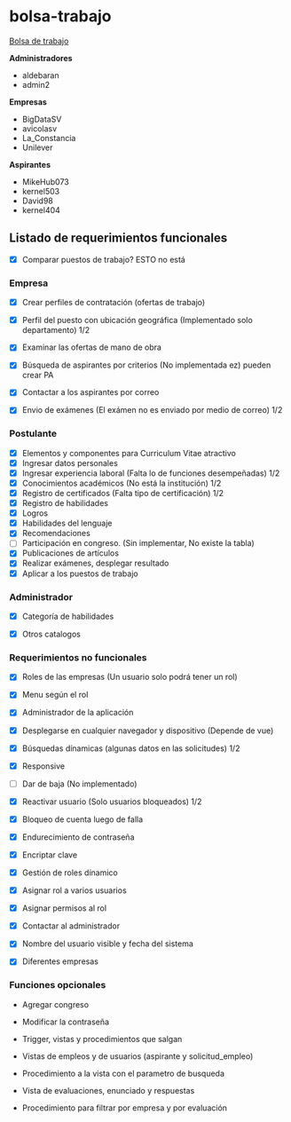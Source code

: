 # bolsa-trabajo

[Bolsa de trabajo](https://60a00d1959f588557f2edfaf--dreamy-payne-0b482d.netlify.app/ "Netlify deployment")


__Administradores__

* aldebaran
* admin2

__Empresas__

* BigDataSV
* avicolasv
* La_Constancia
* Unilever

__Aspirantes__

* MikeHub073
* kernel503
* David98
* kernel404


## Listado de requerimientos funcionales

- [x] Comparar puestos de trabajo? ESTO no está

### Empresa
- [x] Crear perfiles de contratación (ofertas de trabajo)
- [x] Perfil del puesto con ubicación geográfica (Implementado solo departamento) 1/2
- [x] Examinar las ofertas de mano de obra
- [x] Búsqueda de aspirantes por criterios (No implementada ez) pueden crear PA
- [x] Contactar a los aspirantes por correo
- [x] Envio de exámenes (El exámen no es enviado por medio de correo) 1/2


### Postulante
- [x] Elementos y componentes para Curriculum Vitae atractivo
- [x] Ingresar datos personales
- [x] Ingresar experiencia laboral (Falta lo de funciones desempeñadas) 1/2
- [x] Conocimientos académicos (No está la institución)  1/2
- [x] Registro de certificados (Falta tipo de certificación) 1/2
- [x] Registro de habilidades
- [x] Logros
- [x] Habilidades del lenguaje
- [x] Recomendaciones
- [ ] Participación en congreso. (Sin implementar, No existe la tabla)
- [x] Publicaciones de artículos
- [x] Realizar exámenes, desplegar resultado
- [x] Aplicar a los puestos de trabajo

### Administrador
- [x] Categoría de habilidades
- [x] Otros catalogos 


### Requerimientos no funcionales
- [x] Roles de las empresas (Un usuario solo podrá tener un rol)
- [x] Menu según el rol
- [x] Administrador de la aplicación
- [x] Desplegarse en cualquier navegador y dispositivo (Depende de vue)
- [x] Búsquedas dínamicas (algunas datos en las solicitudes) 1/2
- [x] Responsive
- [ ] Dar de baja (No implementado)
- [x] Reactivar usuario (Solo usuarios bloqueados) 1/2
- [x] Bloqueo de cuenta luego de falla
- [x] Endurecimiento de contraseña
- [x] Encriptar clave
- [x] Gestión de roles dínamico
- [x] Asignar rol a varios usuarios
- [x] Asignar permisos al rol
- [x] Contactar al administrador
- [x] Nombre del usuario visible y fecha del sistema
- [x] Diferentes empresas



### Funciones opcionales
* Agregar congreso
* Modificar la contraseña
* Trigger, vistas y procedimientos que salgan

* Vistas de empleos y de usuarios (aspirante y solicitud_empleo)
* Procedimiento a la vista con el parametro de busqueda

* Vista de evaluaciones, enunciado y respuestas
* Procedimiento para filtrar por empresa y por evaluación 


